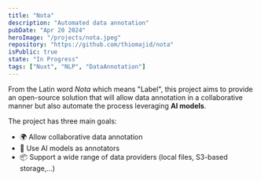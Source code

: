 ```yaml
---
title: "Nota"
description: "Automated data annotation"
pubDate: "Apr 20 2024"
heroImage: "/projects/nota.jpeg"
repository: "https://github.com/thiomajid/nota"
isPublic: true
state: "In Progress"
tags: ["Nuxt", "NLP", "DataAnnotation"]
---
```


From the Latin word _Nota_ which means "Label", this project aims to provide an open-source solution that will allow data annotation in a collaborative manner but also automate the process leveraging **AI models**.

The project has three main goals:

- 🌍 Allow collaborative data annotation
- 🤖 Use AI models as annotators
- 📦 Support a wide range of data providers (local files, S3-based storage,...)
